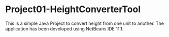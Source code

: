 # Project01-HeightConverterTool
This is a simple Java Project to convert height from one unit to another. The application has been developed using NetBeans IDE 11.1.
